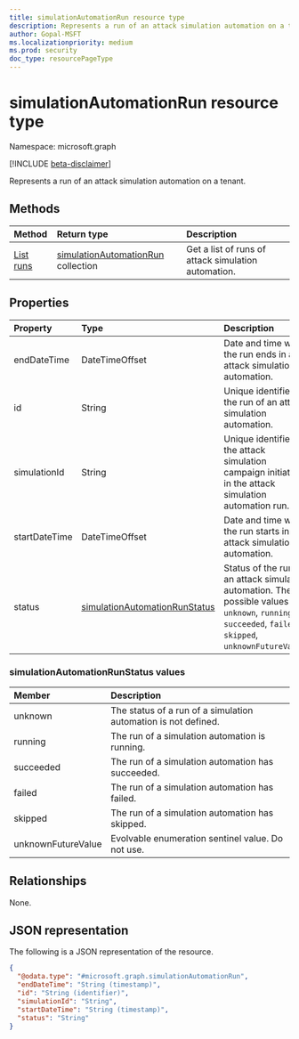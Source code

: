 ```yaml
---
title: simulationAutomationRun resource type
description: Represents a run of an attack simulation automation on a tenant.
author: Gopal-MSFT
ms.localizationpriority: medium
ms.prod: security
doc_type: resourcePageType
---
```


# simulationAutomationRun resource type

Namespace: microsoft.graph

[!INCLUDE [beta-disclaimer](../../includes/beta-disclaimer.md)]

Represents a run of an attack simulation automation on a tenant.

## Methods

| Method                                                | Return type                                                                   | Description                                         |
| :---------------------------------------------------- | :---------------------------------------------------------------------------- | :-------------------------------------------------- |
| [List runs](../api/simulationautomation-list-runs.md) | [simulationAutomationRun](../resources/simulationautomationrun.md) collection | Get a list of runs of attack simulation automation. |

## Properties

| Property      | Type                                                                   | Description                                                                                                                                                  |
| :------------ | :--------------------------------------------------------------------- | :----------------------------------------------------------------------------------------------------------------------------------------------------------- |
| endDateTime   | DateTimeOffset                                                         | Date and time when the run ends in an attack simulation automation.                                                                                          |
| id            | String                                                                 | Unique identifier for the run of an attack simulation automation.                                                                                            |
| simulationId  | String                                                                 | Unique identifier for the attack simulation campaign initiated in the attack simulation automation run.                                                      |
| startDateTime | DateTimeOffset                                                         | Date and time when the run starts in an attack simulation automation.                                                                                        |
| status        | [simulationAutomationRunStatus](#simulationautomationrunstatus-values) | Status of the run of an attack simulation automation. The possible values are: `unknown`, `running`, `succeeded`, `failed`, `skipped`, `unknownFutureValue`. |

### simulationAutomationRunStatus values

| Member             | Description                                                    |
| :----------------- | :------------------------------------------------------------- |
| unknown            | The status of a run of a simulation automation is not defined. |
| running            | The run of a simulation automation is running.                 |
| succeeded          | The run of a simulation automation has succeeded.              |
| failed             | The run of a simulation automation has failed.                 |
| skipped            | The run of a simulation automation has skipped.                |
| unknownFutureValue | Evolvable enumeration sentinel value. Do not use.              |

## Relationships

None.

## JSON representation

The following is a JSON representation of the resource.

<!-- {
  "blockType": "resource",
  "keyProperty": "id",
  "@odata.type": "microsoft.graph.simulationAutomationRun",
  "baseType": "microsoft.graph.entity",
  "openType": false
}
-->

```json
{
  "@odata.type": "#microsoft.graph.simulationAutomationRun",
  "endDateTime": "String (timestamp)",
  "id": "String (identifier)",
  "simulationId": "String",
  "startDateTime": "String (timestamp)",
  "status": "String"
}
```
